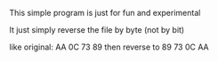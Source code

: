 This simple program is just for fun and experimental

It just simply reverse the file by byte (not by bit)

like original: AA 0C 73 89 then reverse to 89 73 0C AA

